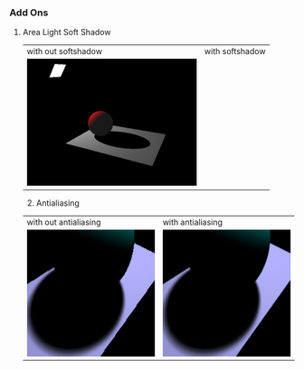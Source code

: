 ### Add Ons

1. Area Light Soft Shadow
    <table>
  <tr>
    <td>with out softshadow</td>
     <td>with softshadow</td>
  </tr>
  <tr>
    <td><img src="./add_on_scenes/softshadow-original.png" width=300 height=225></td>
    <td><img src="./add_on_scenes/softshadow-applied.png" width=00 height=225></td>
  </tr>
 </table>

2. Antialiasing

<table>
  <tr>
    <td>with out antialiasing</td>
     <td>with antialiasing</td>
  </tr>
  <tr>
    <td><img src="./add_on_scenes/antialiasing-original.png" width=300 height=225></td>
    <td><img src="./add_on_scenes/antialiasing-applied.png" width=300 height=225></td>
  </tr>
 </table>
